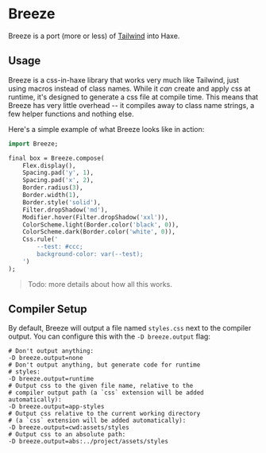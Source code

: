 # Breeze

Breeze is a port (more or less) of [Tailwind](https://tailwindcss.com/) into Haxe.

## Usage

Breeze is a css-in-haxe library that works very much like Tailwind, just using macros instead of class names. While it _can_ create and apply css at runtime, it's designed to generate a css file at compile time. This means that Breeze has very little overhead -- it compiles away to class name strings, a few helper functions and nothing else.

Here's a simple example of what Breeze looks like in action:

```haxe
import Breeze;

final box = Breeze.compose(
	Flex.display(),
	Spacing.pad('y', 1),
	Spacing.pad('x', 2),
	Border.radius(3),
	Border.width(1),
	Border.style('solid'),
	Filter.dropShadow('md'),
	Modifier.hover(Filter.dropShadow('xxl')),
	ColorScheme.light(Border.color('black', 0)),
	ColorScheme.dark(Border.color('white', 0)),
	Css.rule('
		--test: #ccc;
		background-color: var(--test);
	')
);
```

> Todo: more details about how all this works.

## Compiler Setup

By default, Breeze will output a file named `styles.css` next to the compiler output. You can configure this with the `-D breeze.output` flag:

```hxml
# Don't output anything:
-D breeze.output=none
# Don't output anything, but generate code for runtime
# styles:
-D breeze.output=runtime
# Output css to the given file name, relative to the
# compiler output path (a `css` extension will be added automatically): 
-D breeze.output=app-styles
# Output css relative to the current working directory
# (a `css` extension will be added automatically): 
-D breeze.output=cwd:assets/styles
# Output css to an absolute path:
-D breeze.output=abs:../project/assets/styles
```
